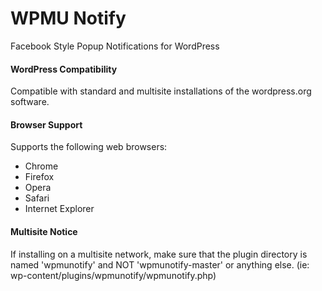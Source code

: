 # WPMU Notify
Facebook Style Popup Notifications for WordPress

#### WordPress Compatibility
Compatible with standard and multisite installations of the wordpress.org software.

#### Browser Support
Supports the following web browsers:
- Chrome
- Firefox
- Opera
- Safari
- Internet Explorer

#### Multisite Notice
If installing on a multisite network, make sure that the plugin directory is named 'wpmunotify' and NOT 'wpmunotify-master' or anything else. (ie: wp-content/plugins/wpmunotify/wpmunotify.php)
